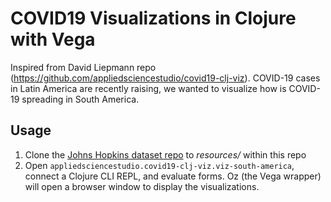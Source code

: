 # COVID19 Visualizations in Clojure with Vega

Inspired from David Liepmann repo (https://github.com/appliedsciencestudio/covid19-clj-viz). COVID-19 cases in Latin America are recently raising, we wanted to visualize how is COVID-19 spreading in South America.

## Usage

1. Clone the [Johns Hopkins dataset repo](https://github.com/CSSEGISandData/COVID-19) to *resources/* within this repo
2. Open `appliedsciencestudio.covid19-clj-viz.viz-south-america`, connect a Clojure CLI REPL, and evaluate forms. Oz (the Vega wrapper) will open a browser window to display the visualizations.